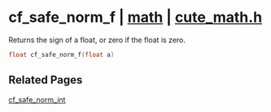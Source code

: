 # cf_safe_norm_f | [math](https://github.com/RandyGaul/cute_framework/blob/master/docs/math_readme.md) | [cute_math.h](https://github.com/RandyGaul/cute_framework/blob/master/include/cute_math.h)

Returns the sign of a float, or zero if the float is zero.

```cpp
float cf_safe_norm_f(float a)
```

## Related Pages

[cf_safe_norm_int](https://github.com/RandyGaul/cute_framework/blob/master/docs/math/cf_safe_norm_int.md)  
